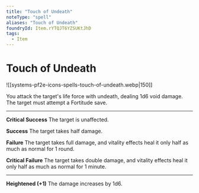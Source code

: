 ```yaml
---
title: "Touch of Undeath"
noteType: "spell"
aliases: "Touch of Undeath"
foundryId: Item.rYTQJT6YZSUKtJhD
tags:
  - Item
---
```


# Touch of Undeath
![[systems-pf2e-icons-spells-touch-of-undeath.webp|150]]

You attack the target's life force with undeath, dealing 1d6 void damage. The target must attempt a Fortitude save.

* * *

**Critical Success** The target is unaffected.

**Success** The target takes half damage.

**Failure** The target takes full damage, and vitality effects heal it only half as much as normal for 1 round.

**Critical Failure** The target takes double damage, and vitality effects heal it only half as much as normal for 1 minute.

* * *

**Heightened (+1)** The damage increases by 1d6.

